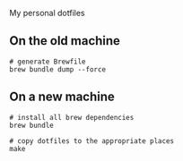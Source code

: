 My personal dotfiles

On the old machine
---

```
# generate Brewfile
brew bundle dump --force
```

On a new machine
---

```
# install all brew dependencies
brew bundle

# copy dotfiles to the appropriate places
make
```
